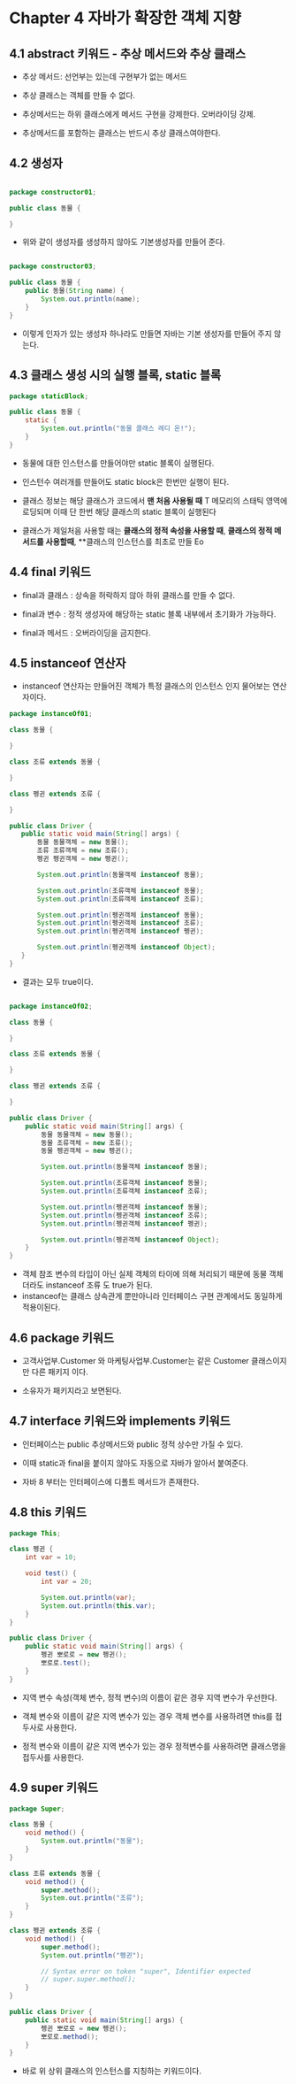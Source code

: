 # Chapter 4 자바가 확장한 객체 지향 

## 4.1 abstract 키워드 - 추상 메서드와 추상 클래스 

- 추상 메서드: 선언부는 있는데 구현부가 없는 메서드

- 추상 클래스는 객체를 만들 수 없다. 

- 추상메서드는 하위 클래스에게 메서드 구현을 강제한다. 오버라이딩 강제. 

- 추상메서드를 포함하는 클래스는 반드시 추상 클래스여야한다.

## 4.2 생성자 

```java

package constructor01;

public class 동물 {

}

```
- 위와 같이 생성자를 생성하지 않아도 기본생성자를 만들어 준다. 

```java

package constructor03;

public class 동물 {
	public 동물(String name) {
		System.out.println(name);
	}
}

```
- 이렇게 인자가 있는 생성자 하나라도 만들면 자바는 기본 생성자를 만들어 주지 않는다. 

## 4.3 클래스 생성 시의 실행 블록, static 블록

```java
package staticBlock;

public class 동물 {
	static {
		System.out.println("동물 클래스 레디 온!");
	}
}
```
- 동물에 대한 인스턴스를 만들어야만 static 블록이 실행된다. 

- 인스턴수 여러개를 만들어도 static block은 한번만 실행이 된다. 

- 클래스 정보는 해당 클래스가 코드에서 **맨 처음 사용될 때** T 메모리의 스태틱 영역에 로딩되며 이때 단 한번 해당 클래스의 static 블록이 실행된다 

- 클래스가 제일처음 사용할 때는 **클래스의 정적 속성을 사용할 때**, **클래스의 정적 메서드를 사용할때**, **클래스의 인스턴스를 최초로 만들 Eo

## 4.4 final 키워드 

- final과 클래스 : 상속을 허락하지 않아 하위 클래스를 만들 수 없다.

- final과 변수 : 정적 생성자에 해당하는 static 블록 내부에서 초기화가 가능하다. 

- final과 메서드 : 오버라이딩을 금지한다.

## 4.5 instanceof 연산자 

- instanceof 연산자는 만들어진 객체가 특정 클래스의 인스턴스 인지 물어보는 연산자이다. 

 ```java
 package instanceOf01;

class 동물 {

}

class 조류 extends 동물 {

}

class 펭귄 extends 조류 {

}

public class Driver {
	public static void main(String[] args) {
		동물 동물객체 = new 동물();
		조류 조류객체 = new 조류();
		펭귄 펭귄객체 = new 펭귄();

		System.out.println(동물객체 instanceof 동물);

		System.out.println(조류객체 instanceof 동물);
		System.out.println(조류객체 instanceof 조류);

		System.out.println(펭귄객체 instanceof 동물);
		System.out.println(펭귄객체 instanceof 조류);
		System.out.println(펭귄객체 instanceof 펭귄);

		System.out.println(펭귄객체 instanceof Object);
	}
}
 ```
 - 결과는 모두 true이다.

```java

package instanceOf02;

class 동물 {

}

class 조류 extends 동물 {

}

class 펭귄 extends 조류 {

}

public class Driver {
	public static void main(String[] args) {
		동물 동물객체 = new 동물();
		동물 조류객체 = new 조류();
		동물 펭귄객체 = new 펭귄();

		System.out.println(동물객체 instanceof 동물);

		System.out.println(조류객체 instanceof 동물);
		System.out.println(조류객체 instanceof 조류);

		System.out.println(펭귄객체 instanceof 동물);
		System.out.println(펭귄객체 instanceof 조류);
		System.out.println(펭귄객체 instanceof 펭귄);

		System.out.println(펭귄객체 instanceof Object);
	}
}
```
- 객체 참조 변수의 타입이 아닌 실제 객체의 타이에 의해 처리되기 때문에 동물 객체더라도 instanceof 조류 도 true가 된다. 
- instanceof는 클래스 상속관게 뿐만아니라 인터페이스 구현 관계에서도 동일하게 적용이된다.

## 4.6 package 키워드

- 고객사업부.Customer 와 마케팅사업부.Customer는 같은 Customer 클래스이지만 다른 패키지 이다. 

- 소유자가 패키지라고 보면된다.

## 4.7 interface 키워드와 implements 키워드

- 인터페이스는 public 추상메서드와 public 정적 상수만 가질 수 있다.
 
- 이때 static과 final을 붙이지 않아도 자동으로 자바가 알아서 붙여준다.

- 자바 8 부터는 인터페이스에 디폴트 메서드가 존재한다. 

## 4.8 this 키워드 

```java
package This;

class 펭귄 {
	int var = 10;

	void test() {
		int var = 20;

		System.out.println(var);
		System.out.println(this.var);
	}
}

public class Driver {
	public static void main(String[] args) {
		펭귄 뽀로로 = new 펭귄();
		뽀로로.test();
	}
}
```
- 지역 변수 속성(객체 변수, 정적 변수)의 이름이 같은 경우 지역 변수가 우선한다. 

- 객체 변수와 이름이 같은 지역 변수가 있는 경우 객체 변수를 사용하려면 this를 접두사로 사용한다. 

- 정적 변수와 이름이 같은 지역 변수가 있는 경우 정적변수를 사용하려면 클래스명을 접두사를 사용한다.


## 4.9 super 키워드 

```java
package Super;

class 동물 {
	void method() {
		System.out.println("동물");
	}
}

class 조류 extends 동물 {
	void method() {
		super.method();
		System.out.println("조류");
	}
}

class 펭귄 extends 조류 {
	void method() {
		super.method();
		System.out.println("펭귄");

		// Syntax error on token "super", Identifier expected
		// super.super.method();
	}
}

public class Driver {
	public static void main(String[] args) {
		펭귄 뽀로로 = new 펭귄();
		뽀로로.method();
	}
}
```
- 바로 위 상위 클래스의 인스턴스를 지칭하는 키워드이다. 
